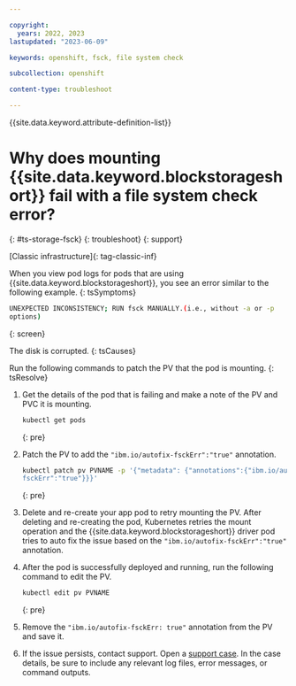 ```yaml
---

copyright: 
  years: 2022, 2023
lastupdated: "2023-06-09"

keywords: openshift, fsck, file system check

subcollection: openshift

content-type: troubleshoot

---
```


{{site.data.keyword.attribute-definition-list}}




# Why does mounting {{site.data.keyword.blockstorageshort}} fail with a file system check error?
{: #ts-storage-fsck}
{: troubleshoot}
{: support}

[Classic infrastructure]{: tag-classic-inf}


When you view pod logs for pods that are using {{site.data.keyword.blockstorageshort}}, you see an error similar to the following example.
{: tsSymptoms}

```sh
UNEXPECTED INCONSISTENCY; RUN fsck MANUALLY.(i.e., without -a or -p 
options)
```
{: screen}

The disk is corrupted.
{: tsCauses}


Run the following commands to patch the PV that the pod is mounting.
{: tsResolve}


1. Get the details of the pod that is failing and make a note of the PV and PVC it is mounting.
    ```sh
    kubectl get pods
    ```
    {: pre}

1. Patch the PV to add the `"ibm.io/autofix-fsckErr":"true"` annotation.
    ```sh
    kubectl patch pv PVNAME -p '{"metadata": {"annotations":{"ibm.io/autofix-
    fsckErr":"true"}}}'
    ```
    {: pre}
    
1. Delete and re-create your app pod to retry mounting the PV. After deleting and re-creating the pod, Kubernetes retries the mount operation and the {{site.data.keyword.blockstorageshort}} driver pod tries to auto fix the issue based on the `"ibm.io/autofix-fsckErr":"true"` annotation.

1. After the pod is successfully deployed and running, run the following command to edit the PV.
    ```sh
    kubectl edit pv PVNAME
    ```
    {: pre}

1. Remove the `"ibm.io/autofix-fsckErr: true"` annotation from the PV and save it.

1. If the issue persists, contact support. Open a [support case](/docs/get-support?topic=get-support-using-avatar). In the case details, be sure to include any relevant log files, error messages, or command outputs.

